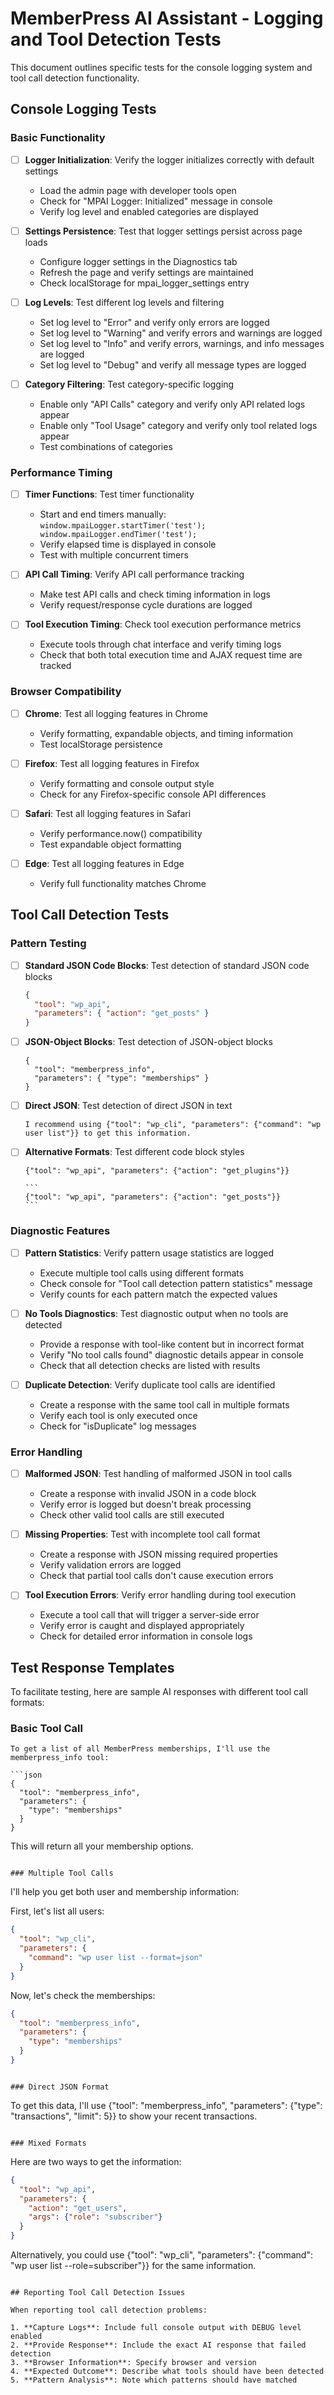 # MemberPress AI Assistant - Logging and Tool Detection Tests

This document outlines specific tests for the console logging system and tool call detection functionality.

## Console Logging Tests

### Basic Functionality

- [ ] **Logger Initialization**: Verify the logger initializes correctly with default settings
  - Load the admin page with developer tools open
  - Check for "MPAI Logger: Initialized" message in console
  - Verify log level and enabled categories are displayed

- [ ] **Settings Persistence**: Test that logger settings persist across page loads
  - Configure logger settings in the Diagnostics tab
  - Refresh the page and verify settings are maintained
  - Check localStorage for mpai_logger_settings entry

- [ ] **Log Levels**: Test different log levels and filtering
  - Set log level to "Error" and verify only errors are logged
  - Set log level to "Warning" and verify errors and warnings are logged
  - Set log level to "Info" and verify errors, warnings, and info messages are logged
  - Set log level to "Debug" and verify all message types are logged

- [ ] **Category Filtering**: Test category-specific logging
  - Enable only "API Calls" category and verify only API related logs appear
  - Enable only "Tool Usage" category and verify only tool related logs appear
  - Test combinations of categories

### Performance Timing

- [ ] **Timer Functions**: Test timer functionality
  - Start and end timers manually: `window.mpaiLogger.startTimer('test'); window.mpaiLogger.endTimer('test');`
  - Verify elapsed time is displayed in console
  - Test with multiple concurrent timers

- [ ] **API Call Timing**: Verify API call performance tracking
  - Make test API calls and check timing information in logs
  - Verify request/response cycle durations are logged

- [ ] **Tool Execution Timing**: Check tool execution performance metrics
  - Execute tools through chat interface and verify timing logs
  - Check that both total execution time and AJAX request time are tracked

### Browser Compatibility

- [ ] **Chrome**: Test all logging features in Chrome
  - Verify formatting, expandable objects, and timing information
  - Test localStorage persistence

- [ ] **Firefox**: Test all logging features in Firefox
  - Verify formatting and console output style
  - Check for any Firefox-specific console API differences

- [ ] **Safari**: Test all logging features in Safari
  - Verify performance.now() compatibility
  - Test expandable object formatting

- [ ] **Edge**: Test all logging features in Edge
  - Verify full functionality matches Chrome

## Tool Call Detection Tests

### Pattern Testing

- [ ] **Standard JSON Code Blocks**: Test detection of standard JSON code blocks
  ```json
  {
    "tool": "wp_api",
    "parameters": { "action": "get_posts" }
  }
  ```

- [ ] **JSON-Object Blocks**: Test detection of JSON-object blocks
  ```json-object
  {
    "tool": "memberpress_info",
    "parameters": { "type": "memberships" }
  }
  ```

- [ ] **Direct JSON**: Test detection of direct JSON in text
  ```
  I recommend using {"tool": "wp_cli", "parameters": {"command": "wp user list"}} to get this information.
  ```

- [ ] **Alternative Formats**: Test different code block styles
  ```
  {"tool": "wp_api", "parameters": {"action": "get_plugins"}}
  ```
  
  ````
  ```
  {"tool": "wp_api", "parameters": {"action": "get_posts"}}
  ```
  ````

### Diagnostic Features

- [ ] **Pattern Statistics**: Verify pattern usage statistics are logged
  - Execute multiple tool calls using different formats
  - Check console for "Tool call detection pattern statistics" message
  - Verify counts for each pattern match the expected values

- [ ] **No Tools Diagnostics**: Test diagnostic output when no tools are detected
  - Provide a response with tool-like content but in incorrect format
  - Verify "No tool calls found" diagnostic details appear in console
  - Check that all detection checks are listed with results

- [ ] **Duplicate Detection**: Verify duplicate tool calls are identified
  - Create a response with the same tool call in multiple formats
  - Verify each tool is only executed once
  - Check for "isDuplicate" log messages

### Error Handling

- [ ] **Malformed JSON**: Test handling of malformed JSON in tool calls
  - Create a response with invalid JSON in a code block
  - Verify error is logged but doesn't break processing
  - Check other valid tool calls are still executed

- [ ] **Missing Properties**: Test with incomplete tool call format
  - Create a response with JSON missing required properties
  - Verify validation errors are logged
  - Check that partial tool calls don't cause execution errors

- [ ] **Tool Execution Errors**: Verify error handling during tool execution
  - Execute a tool call that will trigger a server-side error
  - Verify error is caught and displayed appropriately
  - Check for detailed error information in console logs

## Test Response Templates

To facilitate testing, here are sample AI responses with different tool call formats:

### Basic Tool Call
```
To get a list of all MemberPress memberships, I'll use the memberpress_info tool:

```json
{
  "tool": "memberpress_info",
  "parameters": {
    "type": "memberships"
  }
}
```

This will return all your membership options.
```

### Multiple Tool Calls
```
I'll help you get both user and membership information:

First, let's list all users:
```json
{
  "tool": "wp_cli",
  "parameters": {
    "command": "wp user list --format=json"
  }
}
```

Now, let's check the memberships:
```json
{
  "tool": "memberpress_info",
  "parameters": {
    "type": "memberships"
  }
}
```
```

### Direct JSON Format
```
To get this data, I'll use {"tool": "memberpress_info", "parameters": {"type": "transactions", "limit": 5}} to show your recent transactions.
```

### Mixed Formats
```
Here are two ways to get the information:

```json
{
  "tool": "wp_api",
  "parameters": {
    "action": "get_users",
    "args": {"role": "subscriber"}
  }
}
```

Alternatively, you could use {"tool": "wp_cli", "parameters": {"command": "wp user list --role=subscriber"}} for the same information.
```

## Reporting Tool Call Detection Issues

When reporting tool call detection problems:

1. **Capture Logs**: Include full console output with DEBUG level enabled
2. **Provide Response**: Include the exact AI response that failed detection
3. **Browser Information**: Specify browser and version
4. **Expected Outcome**: Describe what tools should have been detected
5. **Pattern Analysis**: Note which patterns should have matched